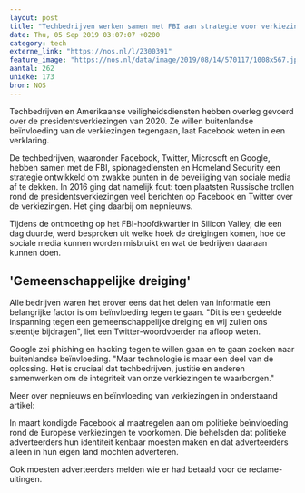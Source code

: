 ```yaml
---
layout: post
title: "Techbedrijven werken samen met FBI aan strategie voor verkiezingen in VS"
date: Thu, 05 Sep 2019 03:07:07 +0200
category: tech
externe_link: "https://nos.nl/l/2300391"
feature_image: "https://nos.nl/data/image/2019/08/14/570117/1008x567.jpg"
aantal: 262
unieke: 173
bron: NOS
---
```


<p>Techbedrijven en Amerikaanse veiligheidsdiensten hebben overleg gevoerd over de presidentsverkiezingen van 2020. Ze willen buitenlandse beïnvloeding van de verkiezingen tegengaan, laat Facebook weten in een verklaring.</p>
<p>De techbedrijven, waaronder Facebook, Twitter, Microsoft en Google, hebben samen met de FBI, spionagediensten en Homeland Security een strategie ontwikkeld om zwakke punten in de beveiliging van sociale media af te dekken. In 2016 ging dat namelijk fout: toen plaatsten Russische trollen rond de presidentsverkiezingen veel berichten op Facebook en Twitter over de verkiezingen. Het ging daarbij om nepnieuws.</p>
<p>Tijdens de ontmoeting op het FBI-hoofdkwartier in Silicon Valley, die een dag duurde, werd besproken uit welke hoek de dreigingen komen, hoe de sociale media kunnen worden misbruikt en wat de bedrijven daaraan kunnen doen.</p>
<h2>'Gemeenschappelijke dreiging'</h2>
<p>Alle bedrijven waren het erover eens dat het delen van informatie een belangrijke factor is om beïnvloeding tegen te gaan. "Dit is een gedeelde inspanning tegen een gemeenschappelijke dreiging en wij zullen ons steentje bijdragen", liet een Twitter-woordvoerder na afloop weten.</p>
<p>Google zei phishing en hacking tegen te willen gaan en te gaan zoeken naar buitenlandse beïnvloeding. "Maar technologie is maar een deel van de oplossing. Het is cruciaal dat techbedrijven, justitie en anderen samenwerken om de integriteit van onze verkiezingen te waarborgen."</p>
<p>Meer over nepnieuws en beïnvloeding van verkiezingen in onderstaand artikel:</p>
<p>In maart kondigde Facebook al maatregelen aan om politieke beïnvloeding rond de Europese verkiezingen te voorkomen. Die behelsden dat politieke adverteerders hun identiteit kenbaar moesten maken en dat adverteerders alleen in hun eigen land mochten adverteren.</p>
<p>Ook moesten adverteerders melden wie er had betaald voor de reclame-uitingen.</p>
